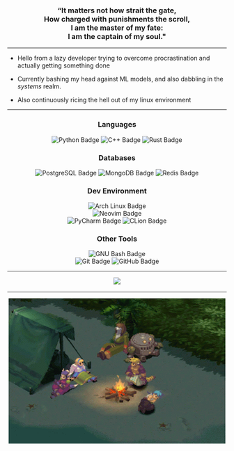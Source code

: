 <div id="quote" align="center">
		<h3>
		  “It matters not how strait the gate, <br />
			How charged with punishments the scroll, <br />
			I am the master of my fate: <br />
			I am the captain of my soul." <br />
		</h3>
</div>

<hr />

* Hello from a lazy developer trying to overcome procrastination and actually getting something done

* Currently bashing my head against ML models, and also dabbling in the *systems* realm.

* Also continuously ricing the hell out of my linux environment 

<hr />

<div id="tech_stack" align="center">
	<div id="languages" class="tech_stack_member">
		<h3 class="member_title"> Languages </h3>
		<img src="https://img.shields.io/badge/Python-3776AB?logo=python&logoColor=fff&style=for-the-badge" alt="Python Badge" />
		<img src="https://img.shields.io/badge/C%2B%2B-00599C?logo=cplusplus&logoColor=fff&style=for-the-badge" alt="C++ Badge" />
		<img src="https://img.shields.io/badge/Rust-000?logo=rust&logoColor=fff&style=for-the-badge" alt="Rust Badge" />
	</div>
	<div id="databases" class="tech_stack_member">
		<h3 class="member_title"> Databases </h3>
		<img src="https://img.shields.io/badge/PostgreSQL-4169E1?logo=postgresql&logoColor=fff&style=for-the-badge" alt="PostgreSQL Badge" />
		<img src="https://img.shields.io/badge/MongoDB-47A248?logo=mongodb&logoColor=fff&style=for-the-badge" alt="MongoDB Badge" />
		<img src="https://img.shields.io/badge/Redis-DC382D?logo=redis&logoColor=fff&style=for-the-badge" alt="Redis Badge" />
	</div>
	<div id="environment" class="tech_stack_member">
		<h3 class="member_title"> Dev Environment </h3>
		<img src="https://img.shields.io/badge/Arch%20Linux-1793D1?logo=archlinux&logoColor=fff&style=for-the-badge" alt="Arch Linux Badge" />
		<br />
		<img src="https://img.shields.io/badge/Neovim-57A143?logo=neovim&logoColor=fff&style=for-the-badge" alt="Neovim Badge" />
		<br />
		<img src="https://img.shields.io/badge/PyCharm-000?logo=pycharm&logoColor=fff&style=for-the-badge" alt="PyCharm Badge" />
		<img src="https://img.shields.io/badge/CLion-000?logo=clion&logoColor=fff&style=for-the-badge" alt="CLion Badge" />
	</div>
	<div id="other_tools" class="tech_stack_member">
		<h3 class="member_title"> Other Tools </h3>
		<img src="https://img.shields.io/badge/GNU%20Bash-4EAA25?logo=gnubash&logoColor=fff&style=for-the-badge" alt="GNU Bash Badge" />
		<br />
		<img src="https://img.shields.io/badge/Git-F05032?logo=git&logoColor=fff&style=for-the-badge" alt="Git Badge" />
		<img src="https://img.shields.io/badge/GitHub-181717?logo=github&logoColor=fff&style=for-the-badge" alt="GitHub Badge" />
		<br />
	</div>
</div>

<hr />

<div id="stats" align="center">
  <a href="https://github.com/BoredRyuzaki">
    <img src="https://github-readme-streak-stats.herokuapp.com/?user=BoredRyuzaki&background=1E1E2E&currStreakLabel=F5E0DC&currStreakNum=F9E2AF&sideLabels=CDD6F4&sideNums=F5E0DC&dates=F5E0DC&" />
  </a>
</div>

<hr />

<div id="bof" align="center">
  <img src="assets/breath_of_fire.gif" alt="Ryu sleeping" />
</div>

